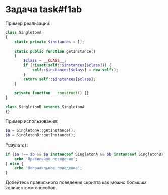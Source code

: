 # Задача task#f1ab

Пример реализации:

```php
class SingletonA
{
    static private $instances = [];

    static public function getInstance()
    {
        $class = __CLASS__;
        if (!isset(self::$instances[$class])) {
            self::$instances[$class] = new self();
        }
        return self::$instances[$class];
    }

    private function __construct() {}
}

class SingletonB extends SingletonA
{}
```

Пример использования:

```php
$a = SingletonA::getInstance();
$b = SingletonB::getInstance();
```

Результат:

```php
if ($a !== $b && $a instanceof SingletonA && $b instanceof SingletonB) {
    echo 'Правильное поведение';
} else {
    echo 'Неправильное поведение';
}
```

Добейтесь правильного поведения скрипта как можно большим количеством способов.

